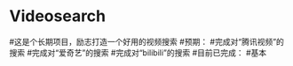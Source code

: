 ﻿# Videosearch
#这是个长期项目，励志打造一个好用的视频搜索
#预期：
#完成对“腾讯视频”的搜索
#完成对“爱奇艺”的搜索
#完成对“bilibili”的搜索
#目前已完成：
#基本
